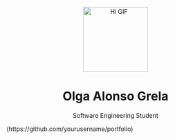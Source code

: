 <p align="center">
  <img src="https://media.giphy.com/media/hvRJCLFzcasrR4ia7z/giphy.gif" width="150" alt="Hi GIF"/>
</p>

<h1 align="center">Olga Alonso Grela</h1>
<p align="center">Software Engineering Student</p>
(https://github.com/yourusername/portfolio)  
